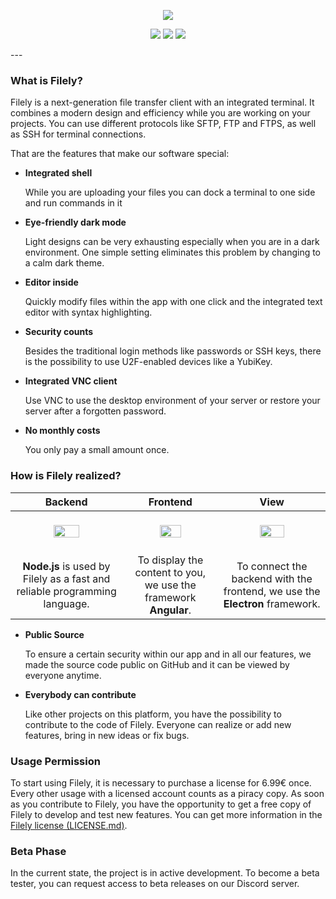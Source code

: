 

<p align="center">
  <img src="https://filely.app/img/filely_banner.png">
</p>
<p align="center">
  <a href="https://discord.filely.app"><img src="https://discordapp.com/api/guilds/606439395553443840/widget.png"></a>
  <a href=""><img src="https://img.shields.io/badge/License-Filely--License-Green.svg"/></a>
  <a href=""><img src="https://img.shields.io/badge/Version-1.0-blue.svg"/></a>
</p>
---

### What is Filely?

Filely is a next-generation file transfer client with an integrated terminal.
It combines a modern design and efficiency while you are working on your projects.
You can use different protocols like SFTP, FTP and FTPS, as well as SSH for terminal connections.

That are the features that make our software special:

* **Integrated shell**

  While you are uploading your files you can dock a terminal to one side and run commands in it

* **Eye-friendly dark mode**

  Light designs can be very exhausting especially when you are in a dark environment.
  One simple setting eliminates this problem by changing to a calm dark theme.

* **Editor inside**

  Quickly modify files within the app with one click and the integrated text editor with syntax highlighting.

* **Security counts**

  Besides the traditional login methods like passwords or SSH keys, there is the possibility to use U2F-enabled devices like a YubiKey.

* **Integrated VNC client**

  Use VNC to use the desktop environment of your server or restore your server after a forgotten password.

* **No monthly costs**

  You only pay a small amount once.

### How is Filely realized?

|                         **Backend**                          |                         **Frontend**                         |                           **View**                           |
| :----------------------------------------------------------: | :----------------------------------------------------------: | :----------------------------------------------------------: |
| <br/><img src="https://puu.sh/E42cA/54173c5875.png" width="50%" align="center"/><br/><br/> | <br/><img src="https://puu.sh/E42bR/f0d8173571.png" width="50%" align="center"/><br/><br/> | <br /><img src="https://puu.sh/E42d2/3073972778.png" width="50%" align="center"/><br/><br/> |
| **Node.js** is used by Filely as a fast and reliable programming language. | To display the content to you, we use the framework **Angular**. | To connect the backend with the frontend, we use the **Electron** framework. |

* **Public Source**

  To ensure a certain security within our app and in all our features, we made the source code public on GitHub and it can be viewed by everyone anytime.

* **Everybody can contribute**

  Like other projects on this platform, you have the possibility to contribute to the code of Filely.
  Everyone can realize or add new features, bring in new ideas or fix bugs.

### Usage Permission

To start using Filely, it is necessary to purchase a license for 6.99€ once.
Every other usage with a licensed account counts as a piracy copy.
As soon as you contribute to Filely, you have the opportunity to get a free copy of Filely to develop and test new features. You can get more information in the [Filely license (LICENSE.md)](https://github.com/AlexanderMandera/Filely/blob/master/LICENSE.md).

### Beta Phase

In the current state, the project is in active development.
To become a beta tester, you can request access to beta releases on our Discord server.


